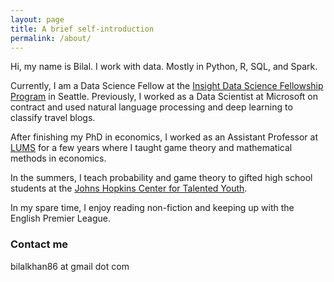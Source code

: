 ```yaml
---
layout: page
title: A brief self-introduction
permalink: /about/
---
```


Hi, my name is Bilal. I work with data. Mostly in Python, R, SQL, and Spark.

Currently, I am a Data Science Fellow at the [Insight Data Science Fellowship Program](https://insightfellows.com/data-science) in Seattle. Previously, I worked as a Data Scientist at Microsoft on contract and used natural language processing and deep learning to classify travel blogs.

After finishing my PhD in economics, I worked as an Assistant Professor at [LUMS](https://www.lums.edu.pk/) for a few years where I taught game theory and mathematical methods in economics.

In the summers, I teach probability and game theory to gifted high school students at the [Johns Hopkins Center for Talented Youth](https://cty.jhu.edu/).

In my spare time, I enjoy reading non-fiction and keeping up with the English Premier League.

### Contact me

bilalkhan86 at gmail dot com
